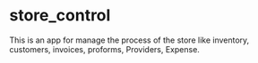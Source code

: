 # store_control
This is an app for manage the process of the store like inventory, customers, invoices, proforms, Providers, Expense.
